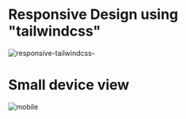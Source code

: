 # Responsive Design using "tailwindcss"
![responsive-tailwindcss-](https://user-images.githubusercontent.com/76039658/213896289-245f5756-4448-45dd-a6db-315c36d51625.png)

# Small device view
![mobile](https://user-images.githubusercontent.com/76039658/213896295-d5a87c86-978e-47b8-8ee1-69416a4a17f9.png)
